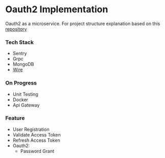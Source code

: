 # Oauth2 Implementation
Oauth2 as a microservice.
For project structure explanation based on this [repository](https://github.com/evenyosua18/template-project-structure)

### Tech Stack
- Sentry
- Grpc
- MongoDB
- [Wire](https://github.com/google/wire)

### On Progress
- Unit Testing
- Docker
- Api Gateway

### Feature
- User Registration
- Validate Access Token
- Refresh Access Token
- Oauth2:
  - Password Grant
